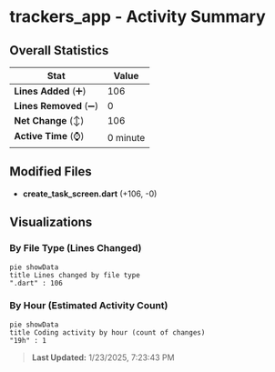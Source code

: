 # trackers_app - Activity Summary 

## Overall Statistics

| Stat                   | Value                                                             |
| ---------------------- | ----------------------------------------------------------------- |
| **Lines Added** (➕)   | 106                                          |
| **Lines Removed** (➖) | 0                                        |
| **Net Change** (↕)    | 106                |
| **Active Time** (⌚)   | 0 minute |


## Modified Files
- **create_task_screen.dart** (+106, -0)

## Visualizations

### By File Type (Lines Changed)

```mermaid
pie showData
title Lines changed by file type
".dart" : 106
```

### By Hour (Estimated Activity Count)

```mermaid
pie showData
title Coding activity by hour (count of changes)
"19h" : 1
```


> **Last Updated:** 1/23/2025, 7:23:43 PM